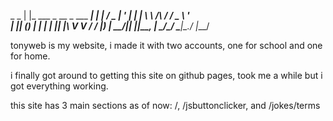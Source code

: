  _                                 _
| |_ ___  _ __  _   ___      _____| |__
| __/ _ \| '_ \| | | \ \ /\ / / _ \ '_ \
| || (_) | | | | |_| |\ V  V /  __/ |_) |
 \__\___/|_| |_|\__, | \_/\_/ \___|_.__/
                |___/
                
tonyweb is my website, i made it with two accounts, one for school and one for home.

i finally got around to getting this site on github pages, took me a while but i got everything working.

this site has 3 main sections as of now: /, /jsbuttonclicker, and /jokes/terms
